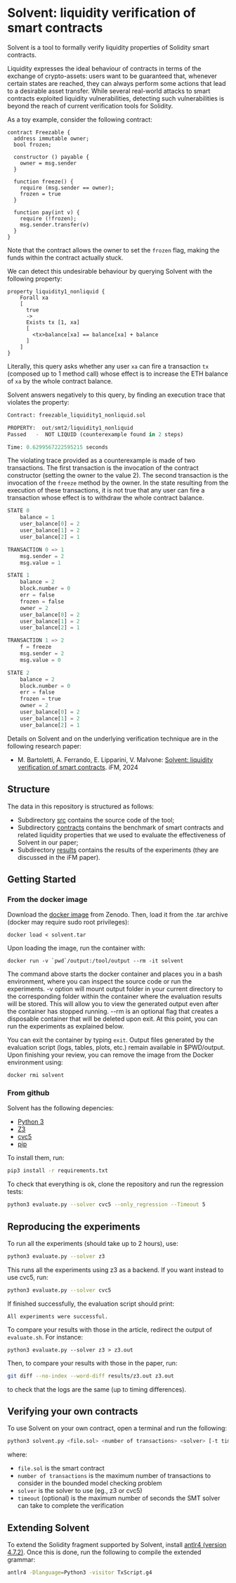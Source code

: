 # Solvent: liquidity verification of smart contracts

Solvent is a tool to formally verify liquidity properties of Solidity smart contracts. 

Liquidity expresses the ideal behaviour of contracts in terms of the exchange of crypto-assets: users want to be guaranteed that, whenever certain states are reached, they can always perform some actions that lead to a desirable asset transfer. While several real-world attacks to smart contracts exploited liquidity vulnerabilities, detecting such vulnerabilities is beyond the reach of current verification tools for Solidity. 

As a toy example, consider the following contract:
```solidity
contract Freezable {
  address immutable owner;
  bool frozen;

  constructor () payable {
    owner = msg.sender
  }
  
  function freeze() {
    require (msg.sender == owner);
    frozen = true
  }

  function pay(int v) {
    require (!frozen);
    msg.sender.transfer(v)
  }
}
```
Note that the contract allows the owner to set the `frozen` flag, making the funds within the contract actually stuck. 

We can detect this undesirable behaviour by querying Solvent with the following property:
```solidity
property liquidity1_nonliquid {
    Forall xa
    [
      true
      ->
      Exists tx [1, xa]
      [
        <tx>balance[xa] == balance[xa] + balance
      ]
    ]
}
```
Literally, this query asks whether any user `xa` can fire a transaction `tx` (composed up to 1 method call) whose effect is to increase the ETH balance of `xa` by the whole contract balance.

Solvent answers negatively to this query, by finding an execution trace that violates the property:
```python
Contract: freezable_liquidity1_nonliquid.sol

PROPERTY:  out/smt2/liquidity1_nonliquid
Passed	 - 	NOT LIQUID (counterexample found in 2 steps)

Time: 0.6299567222595215 seconds
```

The violating trace provided as a counterexample is made of two transactions.
The first transaction is the invocation of the contract constructor (setting the owner to the value 2).
The second transaction is the invocation of the `freeze` method by the owner.
In the state resulting from the execution of these transactions, it is not true that any user can fire a transaction whose effect is to withdraw the whole contract balance.
```python
STATE 0
	balance = 1
	user_balance[0] = 2
	user_balance[1] = 2
	user_balance[2] = 1

TRANSACTION 0 => 1
	msg.sender = 2
	msg.value = 1

STATE 1
	balance = 2
	block.number = 0
	err = false
	frozen = false
	owner = 2
	user_balance[0] = 2
	user_balance[1] = 2
	user_balance[2] = 1

TRANSACTION 1 => 2
	f = freeze
	msg.sender = 2
	msg.value = 0

STATE 2
	balance = 2
	block.number = 0
	err = false
	frozen = true
	owner = 2
	user_balance[0] = 2
	user_balance[1] = 2
	user_balance[2] = 1
```

Details on Solvent and on the underlying verification technique are in the following research paper:
- M. Bartoletti, A. Ferrando, E. Lipparini, V. Malvone: [Solvent: liquidity verification of smart contracts](https://arxiv.org/abs/2404.17864). iFM, 2024 
 
## Structure

The data in this repository is structured as follows:

- Subdirectory  [src](src) contains the source code of the tool;
- Subdirectory  [contracts](contracts) contains the benchmark of smart contracts and related liquidity properties that we used to evaluate the effectiveness of Solvent in our paper;
- Subdirectory  [results](results) contains the results of the experiments (they are discussed in the iFM paper).

## Getting Started 

### From the docker image

Download the [docker image](https://zenodo.org/records/13321024) from Zenodo. Then, load it from the .tar archive (docker may require sudo root privileges):
```
docker load < solvent.tar
```
Upon loading the image, run the container with:
```
docker run -v `pwd`/output:/tool/output --rm -it solvent
```
The command above starts the docker container and places you in a bash environment, where you can inspect the source code or run the experiments. -v option will mount output folder in your current directory to the corresponding folder within the container where the evaluation results will be stored. This will allow you to view the generated output even after the container has stopped running. --rm is an optional flag that creates a disposable container that will be deleted upon exit.
At this point, you can run the experiments as explained below.

You can exit the container by typing `exit`. Output files generated by the evaluation script (logs, tables, plots, etc.) remain available in $PWD/output. Upon finishing your review, you can remove the image from the Docker environment using:
```
docker rmi solvent
```

### From github

Solvent has the following depencies:
- [Python 3](https://www.python.org/)
- [Z3](https://github.com/Z3Prover/z3)
- [cvc5](https://cvc5.github.io/) 
- [pip](https://pypi.org/project/pip/)

To install them, run:
```bash
pip3 install -r requirements.txt
```

To check that everything is ok, clone the repository and run the regression tests:
```bash
python3 evaluate.py --solver cvc5 --only_regression --Timeout 5
```

## Reproducing the experiments

To run all the experiments (should take up to 2 hours), use:
```bash
python3 evaluate.py --solver z3 
```
This runs all the experiments using z3 as a backend. If you want instead to use cvc5, run:
```bash
python3 evaluate.py --solver cvc5 
```
If finished successfully, the evaluation script should print:
```
All experiments were successful.
```
To compare your results with those in the article, redirect the output of `evaluate.sh`. For instance:
```
python3 evaluate.py --solver z3 > z3.out
```

Then, to compare your results with those in the paper, run:
```bash
git diff --no-index --word-diff results/z3.out z3.out
```
to check that the logs are the same (up to timing differences).


## Verifying your own contracts

To use Solvent on your own contract, open a terminal and run the following:
```bash
python3 solvent.py <file.sol> <number of transactions> <solver> [-t timeout]
```
where:
- `file.sol` is the smart contract
- `number of transactions` is the maximum number of transactions to consider in the bounded model checking problem
- `solver` is the solver to use (eg., z3 or cvc5)
- `timeout` (optional) is the maximum number of seconds the SMT solver can take to complete the verification


## Extending Solvent

To extend the Solidity fragment supported by Solvent, install [antlr4 (version 4.7.2)](https://www.antlr.org/).
Once this is done, run the following to compile the extended grammar:
```bash
antlr4 -Dlanguage=Python3 -visitor TxScript.g4 
```
